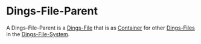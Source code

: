 # Dings-File-Parent

A Dings-File-Parent is a [Dings-File](300000010.md) that is as [Container](600063.md) for other [Dings-Files](300000010.md) in the [Dings-File-System](300000018.md).
